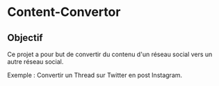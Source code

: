 # Content-Convertor

## Objectif

Ce projet a pour but de convertir du contenu d'un réseau social vers un autre réseau social.

Exemple : Convertir un Thread sur Twitter en post Instagram.


